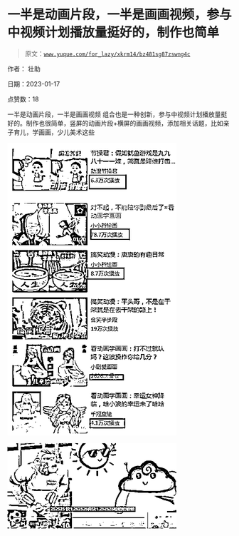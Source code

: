 # 一半是动画片段，一半是画画视频，参与中视频计划播放量挺好的，制作也简单

> 原文：[`www.yuque.com/for_lazy/xkrm14/bz481sg87zswng4c`](https://www.yuque.com/for_lazy/xkrm14/bz481sg87zswng4c)



作者： 壮助 

日期：2023-01-17 

点赞数：18 

一半是动画片段，一半是画画视频 组合也是一种创新，参与中视频计划播放量挺好的。制作也很简单，竖屏的动画片段+横屏的画画视频，添加相关话题，比如亲子育儿，学画画，少儿美术这些 

![](img/18fd4bf441524578ec69a542f7a194ca.png)  

![](img/b11aff8b01323b97f54e7479c2180a2a.png)  

